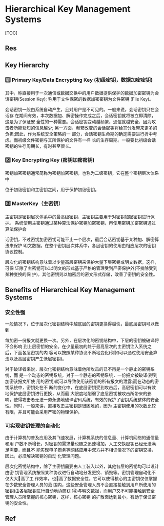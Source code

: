 # Hierarchical Key Management Systems

[TOC]



## Res


## Key Hierarchy
### 1️⃣ Primary Key/Data Encrypting Key (初级密钥，数据加密密钥)
其中，称直接用于一次通信或数据交换中的用户数据提供保护的数据加密密钥为会话密钥(Session Key);
称用于文件保密的数据加密密钥为文件密钥 (File Key)。

会话密钥一般由系统自动产生，且对用户是不可见的。一般来说，会话密钥只在会话存 在期间有效，本次数据加、解密操作完成之后，会话密钥就将被立即清除，这是为了保证安 全性的一种需要。会话密钥变动越频繁，通信就越安全，因为攻击者所能获知的信息越少; 另一方面，频繁改变的会话密钥将给其分发带来更多的负担;因此，作为系统安全策略的一 部分，会话密钥生命期的确定需要进行折中考虑。而初级文件密钥与其所保护的文件有一样 长的生存周期。一般要比初级会话密钥的生存周期长，有时甚至很长。


### 2️⃣ Key Encrypting Key (密钥加密密钥)
密钥加密密钥通常简称为密钥加密密钥，也称为二级密钥，它在整个密钥层次体系中

位于初级密钥和主密钥之间，用于保护初级密钥。


### 3️⃣ MasterKey（主密钥）
主密钥是密钥层次体系中的最高级密钥，主密钥主要用于对密钥加密密钥进行保护。 系统使用主密钥通过某种算法保护密钥加密密钥，再使用密钥加密密钥通过算法保护会

话密钥，不过密钥加密密钥可能不止一个层次，最后会话密钥基于某种加、解密算法来保护 明文数据。在整个密钥层次体系中，各层密钥的使用由相应层次的密钥协议控制。

层次化的密钥结构意味着以少量高层密钥来保护大量下层密钥或明文数据，这样，可保 证除了主密钥可以以明文的形式基于严格的管理受到严密保护外(不排除受到某种变换的保 护)，其他密钥则以加密后的密文形式存储，改善了密钥的安全性。



## Benefits of Hierarchical Key Management Systems
### 安全性强

一般情况下，位于层次化密钥结构中越底层的密钥更换得越快，最底层密钥可以做到

每加密一份报文就更换一次。另外，在层次化的密钥结构中，下层的密钥被破译将不会影响 到上层密钥的安全。在少量最初的处于最高层次的主密钥注入系统之后，下面各层密钥的内 容可以按照某种协议不断地变化(例如可以通过使用安全算法以及高层密钥产生低层密钥)。

对于破译者来说，层次化密钥结构意味着他所攻击的已不再是一个静止的密钥系统，而 是一个动态的密钥系统。对于一个静态的密钥系统，一份报文被破译(得到加密该报文所使 用的密钥)就可以导致使用该密钥的所有报文的泄露;而在动态的密钥系统中，密钥处在不 断的变化中，在底层密钥受到攻击后，高层密钥可以有效地保护底层密钥进行更换，从而最 大限度地削弱了底层密钥被攻击所带来的影响，使得攻击者无法一劳永逸地破译密码系统，有效的保护了密钥系统整体的安全性。同时，一般来讲，直接攻击主密钥是很困难的，因为 主密钥使用的次数比较有限，并且可能会采用严密的物理保护。 


### 可实现密钥管理的自动化
由于计算机的普及应用及其飞速发展，计算机系统的信息量、计算机网络的通信量和用 户数不断增长，对密钥的需求量也随之迅速增加，人工交换密钥已经无法满足需要，而且不 能实现电子商务等网络应用中双方并不相识情况下的密钥交换，因此，必须解决密钥的自动 化管理问题。

层次化密钥结构中，除了主密钥需要由人工装入以外，其他各层的密钥均可以设计由密 钥管理系统按照某种协议进行自动地分发更换、销毁等。密钥管理自动化不仅大大􏰁高了工 作效率，也􏰁高了数据安全性。它可以使得核心的主密钥仅仅掌握在少数安全管理人员的范 围内，这些安全管理人员不会直接接触到用户所使用的密钥(由各层密钥进行自动地协商获 得)与明文数据，而用户又不可能接触到安全管理人员所掌握的核心密钥，这样，核心密钥 的扩散面达到最小，有助于保证密钥的安全性。



## Ref

